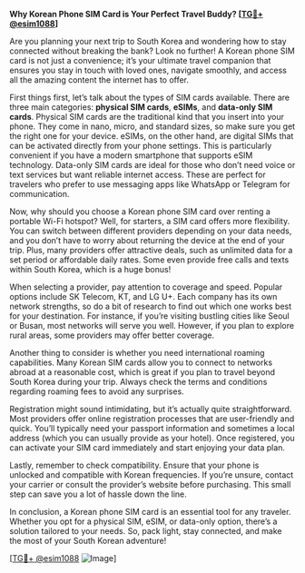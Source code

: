 **Why Korean Phone SIM Card is Your Perfect Travel Buddy? [[TG💪+ @esim1088](https://t.me/s/esim1088)]**

Are you planning your next trip to South Korea and wondering how to stay connected without breaking the bank? Look no further! A Korean phone SIM card is not just a convenience; it’s your ultimate travel companion that ensures you stay in touch with loved ones, navigate smoothly, and access all the amazing content the internet has to offer.

First things first, let’s talk about the types of SIM cards available. There are three main categories: **physical SIM cards**, **eSIMs**, and **data-only SIM cards**. Physical SIM cards are the traditional kind that you insert into your phone. They come in nano, micro, and standard sizes, so make sure you get the right one for your device. eSIMs, on the other hand, are digital SIMs that can be activated directly from your phone settings. This is particularly convenient if you have a modern smartphone that supports eSIM technology. Data-only SIM cards are ideal for those who don’t need voice or text services but want reliable internet access. These are perfect for travelers who prefer to use messaging apps like WhatsApp or Telegram for communication.

Now, why should you choose a Korean phone SIM card over renting a portable Wi-Fi hotspot? Well, for starters, a SIM card offers more flexibility. You can switch between different providers depending on your data needs, and you don’t have to worry about returning the device at the end of your trip. Plus, many providers offer attractive deals, such as unlimited data for a set period or affordable daily rates. Some even provide free calls and texts within South Korea, which is a huge bonus!

When selecting a provider, pay attention to coverage and speed. Popular options include SK Telecom, KT, and LG U+. Each company has its own network strengths, so do a bit of research to find out which one works best for your destination. For instance, if you’re visiting bustling cities like Seoul or Busan, most networks will serve you well. However, if you plan to explore rural areas, some providers may offer better coverage.

Another thing to consider is whether you need international roaming capabilities. Many Korean SIM cards allow you to connect to networks abroad at a reasonable cost, which is great if you plan to travel beyond South Korea during your trip. Always check the terms and conditions regarding roaming fees to avoid any surprises.

Registration might sound intimidating, but it’s actually quite straightforward. Most providers offer online registration processes that are user-friendly and quick. You’ll typically need your passport information and sometimes a local address (which you can usually provide as your hotel). Once registered, you can activate your SIM card immediately and start enjoying your data plan.

Lastly, remember to check compatibility. Ensure that your phone is unlocked and compatible with Korean frequencies. If you’re unsure, contact your carrier or consult the provider’s website before purchasing. This small step can save you a lot of hassle down the line.

In conclusion, a Korean phone SIM card is an essential tool for any traveler. Whether you opt for a physical SIM, eSIM, or data-only option, there’s a solution tailored to your needs. So, pack light, stay connected, and make the most of your South Korean adventure! 

[[TG💪+ @esim1088](https://t.me/s/esim1088) ![Image](https://i.postimg.cc/Y0z9fWf4/image.png)]